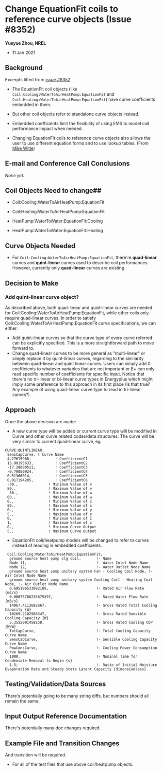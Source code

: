 ﻿

Change EquationFit coils to reference curve objects (Issue #8352)
================

**Yueyue Zhou, NREL**

 - 11 Jan 2021
  

## Background ##

Excerpts lifted from [issue #8352](https://github.com/NREL/EnergyPlus/issues/8352)

 - The EquationFit coil objects (like `Coil:Cooling:WaterToAirHeatPump:EquationFit` and `Coil:Heating:WaterToAirHeatPump:EquationFit`) have curve coefficients embedded in them. 
  
 - But other coil objects refer to standalone curve objects instead.
 
 - Embedded coefficients limit the flexibility of using EMS to model coil performance impact when needed.

 - Changing EquationFit coils to reference curve objects also allows the user to use different equation forms and to use lookup tables. (From [Mike Witte](https://github.com/NREL/EnergyPlus/issues/8352#issuecomment-724140062))
 
## E-mail and  Conference Call Conclusions ##

*None yet.*

## Coil Objects Need to change##

- Coil:Cooling:WaterToAirHeatPump:EquationFit

- Coil:Heating:WaterToAirHeatPump:EquationFit

- HeatPump:WaterToWater:EquationFit:Cooling

- HeatPump:WaterToWater:EquationFit:Heating

## Curve Objects Needed ##
- For `Coil:Cooling:WaterToAirHeatPump:EquationFit`, there're **quad-linear** curves and **quint-linear** curves used to describe coil performances. However, currently only **quad-linear** curves are existing.

## Decision to Make ##

### Add quint-linear curve object? ###
As described above, both quad-linear and quint-linear curves are needed for  Coil:Cooling:WaterToAirHeatPump:EquationFit, while other coils only require quad-linear curves. In order to satisfy Coil:Cooling:WaterToAirHeatPump:EquationFit curve specifications, we can either:
 - Add quint-linear curves so that the curve type of every curve referred can be explicitly specified. This is a more straightforward path to move forward to.
 - Change quad-linear curves to be more general as "multi-linear" or simply replace it by quint-linear curves, regarding to the similarity between quad-linear and quint linear curves. Users can simply add 0 coefficients to whatever variables that are not important or E+ can only read specific number of coefficients for specific input. Notice that there's no tri-linear or bi-linear curve types in Energyplus which might imply some preference to this approach in its first place (Is that true? Any example of using quad-linear curve type to read in tri-linear curves?).

 
## Approach ##

Once the above decision are made:

 - A new curve type will be added or current curve type will be modified in Curve and other curve related codes/data structures. The curve will be very similar to current quad-linear curve, eg.
 ```
CURVE:QUINTLINEAR,
  SensCapCurve, ! Curve Name
  4.27615968,           ! CoefficientC1
  13.90195633,          ! CoefficientC2
  -17.28090511,         ! CoefficientC3
  -0.70050924,          ! CoefficientC4
  0.51366014,           ! CoefficientC5
  0.017194205,          ! CoefficientC6
  -30.,              ! Minimum Value of v
  80.,               ! Maximum Value of v
  -30.,              ! Minimum Value of w
  60.,               ! Maximum Value of w
  0.,                ! Minimum Value of x
  80.,               ! Maximum Value of x
  0.,                ! Minimum Value of y
  5.,                ! Maximum Value of y
  0,                 ! Minimum Value of z
  1,                 ! Maximum Value of z
  0.,                ! Minimum Curve Output
  5.;                ! Maximum Curve Output
```

 - EquationFit coil/heatpump models will be changed to refer to curves instead of reading in embedded coefficients.

```
 Coil:Cooling:WaterToAirHeatPump:EquationFit,
  ground source heat pump clg coil,       !- Name
  Node 11,                                !- Water Inlet Node Name
  Node 12,                                !- Water Outlet Node Name
  ground source heat pump unitary system Fan - Cooling Coil Node, !- Air Inlet Node Name
  ground source heat pump unitary system Cooling Coil - Heating Coil Node, !- Air Outlet Node Name
  0.695196533092189,                      !- Rated Air Flow Rate {m3/s}
  0.00075708235679397,                    !- Rated Water Flow Rate {m3/s}
  14067.4113682667,                       !- Gross Rated Total Cooling Capacity {W}
  10269.2102988347,                       !- Gross Rated Sensible Cooling Capacity {W}
  5.3555091458258,                        !- Gross Rated Cooling COP {W/W}
  TotCapCurve,                            !- Total Cooling Capacity Curve Name
  SensCapCurve,                           !- Sensible Cooling Capacity Curve Name
  PowConsCurve,                           !- Cooling Power Consumption Curve Name
  1000,                                   !- Nominal Time for Condensate Removal to Begin {s}
  1.5;                                    !- Ratio of Initial Moisture Evaporation Rate and Steady State Latent Capacity {dimensionless}
  ```

## Testing/Validation/Data Sources ##

There's potentially going to be many string diffs, but numbers should all remain the same.

## Input Output Reference Documentation ##

There's potentially many doc changes required.

## Example File and Transition Changes ##

And transition will be required.

 - For all of the test files that use above coil/heatpump objects.


